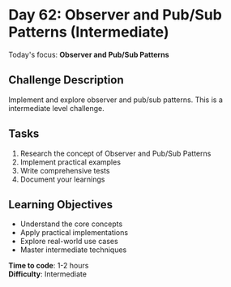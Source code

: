 # Day 62: Observer and Pub/Sub Patterns (Intermediate)

Today's focus: **Observer and Pub/Sub Patterns**

## Challenge Description
Implement and explore observer and pub/sub patterns. This is a intermediate level challenge.

## Tasks
1. Research the concept of Observer and Pub/Sub Patterns
2. Implement practical examples
3. Write comprehensive tests
4. Document your learnings

## Learning Objectives
- Understand the core concepts
- Apply practical implementations
- Explore real-world use cases
- Master intermediate techniques

**Time to code**: 1-2 hours  
**Difficulty**: Intermediate